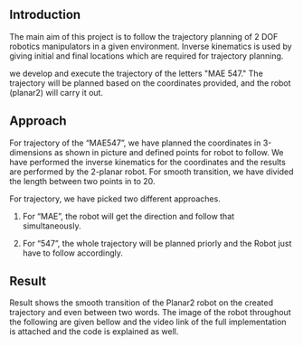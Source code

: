 





## Introduction

The main aim of this project is to follow the trajectory planning of 2 DOF robotics manipulators in a given environment. Inverse kinematics is used by giving initial and final locations which are required for trajectory planning.

we develop and execute the trajectory of the letters "MAE 547." The trajectory will be planned based on the coordinates provided, and the robot (planar2) will carry it out.

## Approach

For trajectory of the “MAE547”, we have planned the coordinates in 3-dimensions as shown in picture and defined points for robot to follow. We have performed the inverse kinematics for the coordinates and the results are performed by the 2-planar robot. For smooth transition, we have divided the length between two points in to 20.

For trajectory, we have picked two different approaches.

1) For “MAE”, the robot will get the direction and follow that simultaneously.

2) For “547”, the whole trajectory will be planned priorly and the Robot just have to follow accordingly.

## Result

Result shows the smooth transition of the Planar2 robot on the created trajectory and even between two words. The image of the robot throughout the following are given bellow and the video link of the full implementation is attached and the code is explained as well.

